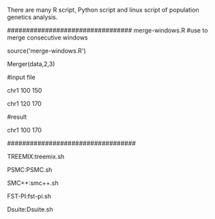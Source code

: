 There are many R script, Python script and linux script of population genetics analysis.


#################################
merge-windows.R #use to merge consecutive windows

source('merge-windows.R')

Merger(data,2,3)

#input file

chr1 100 150

chr1 120 170

#result

chr1 100 170

##################################

TREEMIX:treemix.sh

PSMC:PSMC.sh

SMC++:smc++.sh

FST-PI:fst-pi.sh

Dsuite:Dsuite.sh

